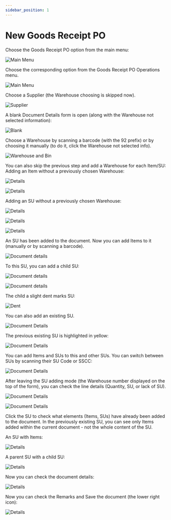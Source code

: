 ```yaml
---
sidebar_position: 1
---
```


# New Goods Receipt PO

Choose the Goods Receipt PO option from the main menu:

![Main Menu](./media/grpo-main-menu.webp)

Choose the corresponding option from the Goods Receipt PO Operations menu.

![Main Menu](./media/new-grpo-main.webp)

Choose a Supplier (the Warehouse choosing is skipped now).

![Supplier](./media/new-grop-new-supplier.webp)

A blank Document Details form is open (along with the Warehouse not selected information):

![Blank](./media/new-grpo-document-details.webp)

Choose a Warehouse by scanning a barcode (with the 92 prefix) or by choosing it manually (to do it, click the Warehouse not selected info).

![Warehouse and Bin](./media/new-grpo-warehouse-bin.webp)

You can also skip the previous step and add a Warehouse for each Item/SU:
Adding an Item without a previously chosen Warehouse:

![Details](./media/new-grpo-document-details-add-2.webp)

![Details](./media/new-grpo-document-details-warehouse.webp)

Adding an SU without a previously chosen Warehouse:

![Details](./media/new-grpo-document-details-add-3.webp)

![Details](./media/new-grpo-su-details.webp)

![Details](./media/new-grpo-su-details-warehouse.webp)

An SU has been added to the document. Now you can add Items to it (manually or by scanning a barcode).

![Document details](./media/new-grpo-document-details-ready.webp)

To this SU, you can add a child SU:

![Document details](./media/new-grpo-document-details-add-4.webp)

![Document details](./media/new-grpo-document-details-add-5.webp)

The child a slight dent marks SU:

![Dent](./media/new-grpo-document-details-dent.webp)

You can also add an existing SU.

![Document Details](./media/new-grpo-document-details-exisitng-su.webp)

The previous existing SU is highlighted in yellow:

![Document Details](./media/new-grpo-highlight.webp)

You can add Items and SUs to this and other SUs. You can switch between SUs by scanning their SU Code or SSCC:

![Document Details](./media/new-grpo-document-details-green-highlight.webp)

After leaving the SU adding mode (the Warehouse number displayed on the top of the form), you can check the line details (Quantity, SU, or lack of SU).

![Document Details](./media/new-grpo-document-details-green-highlight-2.webp)

![Document Details](./media/new-grpo-document-line-details.webp)

Click the SU to check what elements (Items, SUs) have already been added to the document. In the previously existing SU, you can see only Items added within the current document - not the whole content of the SU.

An SU with Items:

![Details](./media/new-grpo-document-su-items.webp)

A parent SU with a child SU:

![Details](./media/new-grpo-document-child-su.webp)

Now you can check the document details:

![Details](./media/new-grpo-document-summary.webp)

Now you can check the Remarks and Save the document (the lower right icon):

![Details](./media/new-grpo-document-remarks.webp)
